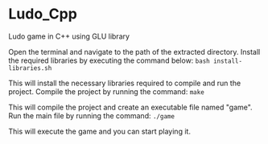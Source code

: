 # Ludo_Cpp
Ludo game in C++ using GLU library



Open the terminal and navigate to the path of the extracted directory.
Install the required libraries by executing the command below:
`bash install-libraries.sh`

This will install the necessary libraries required to compile and run the project.
Compile the project by running the command:
`make`


This will compile the project and create an executable file named "game".
Run the main file by running the command:
`./game`

This will execute the game and you can start playing it.
